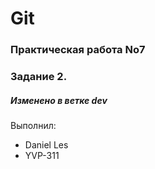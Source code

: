 # Git
### Практическая работа No7
### Задание 2.
##### Изменено в ветке dev
Выполнил:
* Daniel Les
* YVP-311